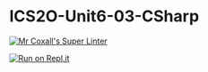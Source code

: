 # ICS2O-Unit6-03-CSharp

[![Mr Coxall's Super Linter](https://github.com/Claire-Bedrossian/ICS2O-Unit6-03-CSharp/workflows/Mr%20Coxall's%20Super%20Linter/badge.svg)](https://github.com/Claire-Bedrossian/ICS2O-Unit6-03-CSharp/actions)

[![Run on Repl.it](https://repl.it/badge/github/Claire-Bedrossian/ICS2O-Unit6-03-CSharp)](https://repl.it/github/Claire-Bedrossian/ICS2O-Unit6-03-CSharp)
